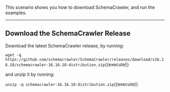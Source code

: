 This scenario shows you how to download SchemaCrawler, and run the examples.

-----

## Download the SchemaCrawler Release
Download the latest SchemaCrawler release, by running:

`wget -q  https://github.com/schemacrawler/SchemaCrawler/releases/download/v16.16.18/schemacrawler-16.16.18-distribution.zip`{{execute}}

and unzip it by running:

`unzip -q schemacrawler-16.16.18-distribution.zip`{{execute}}
